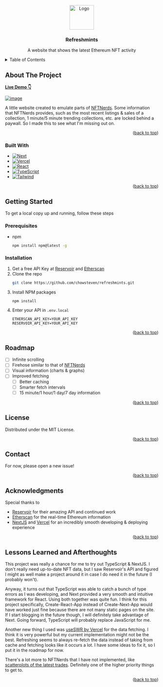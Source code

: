 <a name="readme-top"></a>

<!-- PROJECT LOGO -->
<br />
<div align="center">
  <a href="https://github.com/chowsteven/refreshmints">
    <img src="https://user-images.githubusercontent.com/106450121/194190215-721e10f3-9e9f-46eb-97f5-e79596970cd3.png" alt="Logo" width="80" height="80">
  </a>

  <h3 align="center">Refreshmints</h3>
  <p align="center">A website that shows the latest Ethereum NFT activity</p>

</div>


<!-- TABLE OF CONTENTS -->
<details>
  <summary>Table of Contents</summary>
  <ol>
    <li>
      <a href="#about-the-project">About The Project</a>
      <ul>
        <li><a href="#built-with">Built With</a></li>
      </ul>
    </li>
    <li>
      <a href="#getting-started">Getting Started</a>
      <ul>
        <li><a href="#prerequisites">Prerequisites</a></li>
        <li><a href="#installation">Installation</a></li>
      </ul>
    </li>
    <li><a href="#roadmap">Roadmap</a></li>
    <li><a href="#license">License</a></li>
    <li><a href="#contact">Contact</a></li>
    <li><a href="#acknowledgments">Acknowledgments</a></li>
    <li><a href="#lessons-learned-and-afterthoughts">Lessons Learned and Afterthoughts</a></li>
  </ol>
</details>



<!-- ABOUT THE PROJECT -->
## About The Project
[**Live Demo 👇**](https://refreshmints.vercel.app)

[![image](https://user-images.githubusercontent.com/106450121/194192337-f6652c44-1462-431f-af45-426025577c97.png)](https://refreshmints.vercel.app)

A little website created to emulate parts of [NFTNerds](https://nftnerds.ai). Some information that NFTNerds provides, such as the most recent listings & sales of a collection, 1 minute/5 minute trending collections, etc. are locked behind a paywall. So I made this to see what I'm missing out on.

<p align="right">(<a href="#readme-top">back to top</a>)</p>


### Built With

* [![Next][Next.js]][Next-url]
* [![Vercel][Vercel]][Vercel-url]
* [![React][React.js]][React-url]
* [![TypeScript][TypeScript]][TypeScript-url]
* [![Tailwind][TailwindCSS]][Tailwind-url]

<p align="right">(<a href="#readme-top">back to top</a>)</p>


<!-- GETTING STARTED -->
## Getting Started

To get a local copy up and running, follow these steps

### Prerequisites

* npm
  ```sh
  npm install npm@latest -g
  ```

### Installation

1. Get a free API Key at [Reservoir](https://reservoir.tools) and [Etherscan](https://etherscan.io)
2. Clone the repo
   ```sh
   git clone https://github.com/chowsteven/refreshmints.git
   ```
3. Install NPM packages
   ```sh
   npm install
   ```
4. Enter your API in `.env.local`
   ```
   ETHERSCAN_API_KEY=YOUR_API_KEY
   RESERVOIR_API_KEY=YOUR_API_KEY
   ```

<p align="right">(<a href="#readme-top">back to top</a>)</p>


<!-- ROADMAP -->
## Roadmap

- [ ] Infinite scrolling
- [ ] Firehose similar to that of [NFTNerds](https://nftnerds.ai/firehose)
- [ ] Visual information (charts & graphs)
- [ ] Improved fetching
    - [ ] Better caching
    - [ ] Smarter fetch intervals
    - [ ] 15 minute/1 hour/1 day/7 day information

<p align="right">(<a href="#readme-top">back to top</a>)</p>


<!-- LICENSE -->
## License

Distributed under the MIT License.

<p align="right">(<a href="#readme-top">back to top</a>)</p>


<!-- CONTACT -->
## Contact

For now, please open a new issue!

<p align="right">(<a href="#readme-top">back to top</a>)</p>


<!-- ACKNOWLEDGMENTS -->
## Acknowledgments

Special thanks to

* [Reservoir](https://reservoir.tools) for their amazing API and continued work
* [Etherscan](https://etherscan.io) for the real-time Ethereum information
* [NextJS](https://nextjs.org) and [Vercel](https://vercel.com) for an incredibly smooth developing & deploying experience

<p align="right">(<a href="#readme-top">back to top</a>)</p>


<!-- LESSONS LEARNED -->
## Lessons Learned and Afterthoughts

This project was really a chance for me to try out TypeScript & NextJS. I don't really need up-to-date NFT data, but I saw Reservoir's API and figured I might as well make a project around it in case I do need it in the future (I probably won't).

Anyway, it turns out that TypeScript was able to catch a bunch of type errors as I was developing, and Next provided a very smooth and intuitive framework for React. Using both together was quite fun. I think for this project specifically, Create-React-App instead of Create-Next-App would have worked just fine because there are not many static pages on the site. If I start blogging in the future though, I will definitely take advantage of Next. Going forward, TypeScript will probably replace JavaScript for me.

Another new thing I used was [useSWR by Vercel](https://swr.vercel.app/) for the data fetching. I think it is very powerful but my current implementation might not be the best. Refreshing seems to always re-fetch the data instead of taking from cache and fetching looks like it occurs a lot. I have some ideas to fix it, so I put it in the roadmap for now.

There's a lot more to NFTNerds that I have not implemented, like [scatterplots of the latest trades](https://user-images.githubusercontent.com/106450121/194201284-85e3edc6-029c-46ca-ba54-2b25c740d5fb.png). Definitely one of the higher priority things to get to.

<p align="right">(<a href="#readme-top">back to top</a>)</p>


<!-- MARKDOWN LINKS & IMAGES -->
<!-- https://www.markdownguide.org/basic-syntax/#reference-style-links -->
[TypeScript]: https://img.shields.io/badge/typescript-%23007ACC.svg?style=for-the-badge&logo=typescript&logoColor=white
[TypeScript-url]: https://typescriptlang.org/
[Next.js]: https://img.shields.io/badge/next.js-000000?style=for-the-badge&logo=nextdotjs&logoColor=white
[Next-url]: https://nextjs.org/
[React.js]: https://img.shields.io/badge/React-20232A?style=for-the-badge&logo=react&logoColor=61DAFB
[React-url]: https://reactjs.org/
[TailwindCSS]: https://img.shields.io/badge/tailwindcss-%2338B2AC.svg?style=for-the-badge&logo=tailwind-css&logoColor=white
[Tailwind-url]: https://tailwindcss.com/
[Vercel]: https://img.shields.io/badge/vercel-%23000000.svg?style=for-the-badge&logo=vercel&logoColor=white
[Vercel-url]: https://vercel.com/
